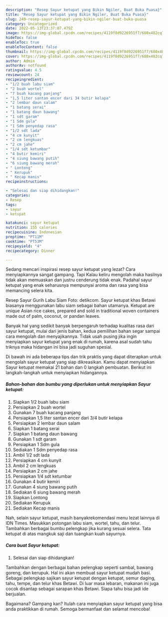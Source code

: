 ```yaml
---
description: "Resep Sayur ketupat yang Bikin Ngiler, Buat Buka Puasa}"
title: "Resep Sayur ketupat yang Bikin Ngiler, Buat Buka Puasa}"
slug: 249-resep-sayur-ketupat-yang-bikin-ngiler-buat-buka-puasa
category: Uncategorized
date: 2022-05-13T23:37:07.479Z
image: https://img-global.cpcdn.com/recipes/4119f8d9226951f7/680x482cq70/sayur-ketupat-foto-resep-utama.jpg
hideToc: false
enableToc: true
enableTocContent: false
thumbnail: https://img-global.cpcdn.com/recipes/4119f8d9226951f7/680x482cq70/sayur-ketupat-foto-resep-utama.jpg
cover: https://img-global.cpcdn.com/recipes/4119f8d9226951f7/680x482cq70/sayur-ketupat-foto-resep-utama.jpg
author: Admin
authorAv: notfound
ratingvalue: 4.5
reviewcount: 24
recipeingredient:
- "1/2 buah labu siam"
- "2 buah wortel"
- "7 buah kacang panjang"
- "1,5 liter santan encer dari 34 butir kelapa"
- "2 lembar daun salam"
- "1 batang serai"
- "1 batang daun bawang"
- "1 sdt garam"
- "1 Sdm gula"
- "1 Sdm penyedap rasa"
- "1/2 sdt lada"
- "4 cm kunyit"
- "2 cm lengkuas"
- "2 cm jahe"
- "1/4 sdt ketumbar"
- "4 butir kemiri"
- "4 siung bawang putih"
- "6 siung bawang merah"
- " Lontong"
- " Kerupuk"
- " Kecap manis"
recipeinstructions:

- "Selesai dan siap dihidangkan!"
categories:
- Resep
tags:
- sayur
- ketupat

katakunci: sayur ketupat 
nutrition: 155 calories
recipecuisine: Indonesian
preptime: "PT11M"
cooktime: "PT53M"
recipeyield: "4"
recipecategory: Dinner

---
```



Sedang mencari inspirasi resep sayur ketupat yang lezat? Cara menyiapkannya sangat gampang. Tapi Kalau keliru mengolah maka hasilnya tidak akan memuaskan dan justru cenderung tidak enak. Padahal sayur ketupat yang enak seharusnya mempunyai aroma dan rasa yang bisa memancing selera kita.


Resep Sayur Gurih Labu Siam Foto: detikcom. Sayur ketupat khas Betawi biasanya menggunakan labu siam sebagai bahan utamanya. Ketupat are unique Asian rice cakes, prepared and sold in traditional woven containers made out of palm, coconut, or pandan leaves.

Banyak hal yang sedikit banyak berpengaruh terhadap kualitas rasa dari sayur ketupat, mulai dari jenis bahan, kedua pemilihan bahan segar sampai cara mengolah dan menyajikannya. Tidak usah pusing jika ingin menyiapkan sayur ketupat yang enak di rumah, karena asal sudah tahu triknya maka hidangan ini bisa jadi suguhan spesial.


Di bawah ini ada beberapa tips dan trik praktis yang dapat diterapkan untuk mengolah sayur ketupat yang siap dikreasikan. Kamu dapat menyiapkan Sayur ketupat memakai 21 bahan dan 0 langkah pembuatan. Berikut ini langkah-langkah untuk menyiapkan hidangannya.

<!--inarticleads1-->

##### Bahan-bahan dan bumbu yang diperlukan untuk menyiapkan Sayur ketupat:

1. Siapkan 1/2 buah labu siam
1. Persiapkan 2 buah wortel
1. Gunakan 7 buah kacang panjang
1. Persiapkan 1,5 liter santan encer dari 3/4 butir kelapa
1. Persiapkan 2 lembar daun salam
1. Siapkan 1 batang serai
1. Siapkan 1 batang daun bawang
1. Gunakan 1 sdt garam
1. Persiapkan 1 Sdm gula
1. Sediakan 1 Sdm penyedap rasa
1. Ambil 1/2 sdt lada
1. Persiapkan 4 cm kunyit
1. Ambil 2 cm lengkuas
1. Persiapkan 2 cm jahe
1. Persiapkan 1/4 sdt ketumbar
1. Gunakan 4 butir kemiri
1. Gunakan 4 siung bawang putih
1. Sediakan 6 siung bawang merah
1. Siapkan  Lontong
1. Sediakan  Kerupuk
1. Sediakan  Kecap manis


Nah, selain sayur ketupat, masih banyakrekomendasi menu lezat lainnya di IDN Times. Masukkan potongan labu siam, wortel, tahu, dan telur. Tambahkan berbagai bumbu pelengkap jika kurang sesuai selera. Tata ketupat di atas mangkuk saji dan tuangkan kuah sayurnya. 

<!--inarticleads2-->

##### Cara buat Sayur ketupat:


1. Selesai dan siap dihidangkan!

Tambahkan dengan berbagai bahan pelengkap seperti sambal, bawang goreng, dan kerupuk. Hal ini akan membuat sayur ketupat mudah basi. Sebagai pelengkap sajikan sayur ketupat dengan ketupat, semur daging, tahu, tempe, dan telur khas Betawi. Di luar masa lebaran, makanan ini juga cocok disantap sebagai sarapan khas Betawi. Siapa tahu bisa jadi ide berjualan. 

Bagaimana? Gampang kan? Itulah cara menyiapkan sayur ketupat yang bisa anda praktikkan di rumah. Semoga bermanfaat dan selamat mencoba!
